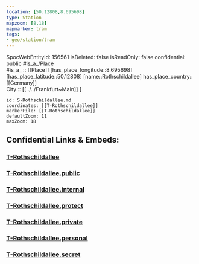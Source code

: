 ```yaml
---
location: [50.12808,8.695698] 
type: Station 
mapzoom: [8,18] 
mapmarker: tram 
tags:
- geo/station/tram
---
```

SpocWebEntityId: 156561
isDeleted: false
isReadOnly: false
confidential: public
#is_a_/Place  
#is_a_ :: [[Place]] 
[has_place_longitude::8.695698] 
[has_place_latitude::50.12808] 
[name::Rothschildallee] 
has_place_country:: [[Germany]]  
City :: [[../../Frankfurt~Main]] ] 


```leaflet
id: S-Rothschildallee.md
coordinates: [[T-Rothschildallee]] 
markerFile: [[T-Rothschildallee]] 
defaultZoom: 11 
maxZoom: 18
```


## Confidential Links & Embeds: 

### [T-Rothschildallee](/_Standards/Earth/Continent/Europe/Europe~Central/Germany/Germany~West/Hessen/counties~Hessen/Frankfurt~Main/Stations-FFM~T/T-Rothschildallee.md) 

### [T-Rothschildallee.public](/_public/Earth/Continent/Europe/Europe~Central/Germany/Germany~West/Hessen/counties~Hessen/Frankfurt~Main/Stations-FFM~T/T-Rothschildallee.public.md) 

### [T-Rothschildallee.internal](/_internal/Earth/Continent/Europe/Europe~Central/Germany/Germany~West/Hessen/counties~Hessen/Frankfurt~Main/Stations-FFM~T/T-Rothschildallee.internal.md) 

### [T-Rothschildallee.protect](/_protect/Earth/Continent/Europe/Europe~Central/Germany/Germany~West/Hessen/counties~Hessen/Frankfurt~Main/Stations-FFM~T/T-Rothschildallee.protect.md) 

### [T-Rothschildallee.private](/_private/Earth/Continent/Europe/Europe~Central/Germany/Germany~West/Hessen/counties~Hessen/Frankfurt~Main/Stations-FFM~T/T-Rothschildallee.private.md) 

### [T-Rothschildallee.personal](/_personal/Earth/Continent/Europe/Europe~Central/Germany/Germany~West/Hessen/counties~Hessen/Frankfurt~Main/Stations-FFM~T/T-Rothschildallee.personal.md) 

### [T-Rothschildallee.secret](/_secret/Earth/Continent/Europe/Europe~Central/Germany/Germany~West/Hessen/counties~Hessen/Frankfurt~Main/Stations-FFM~T/T-Rothschildallee.secret.md)

